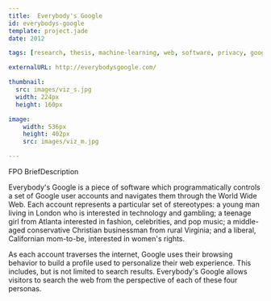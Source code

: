 ```yaml
---
title:  Everybody's Google
id: everybodys-google
template: project.jade
date: 2012

tags: [research, thesis, machine-learning, web, software, privacy, google, webgl, threejs, javascript, nodejs]

externalURL: http://everybodysgoogle.com/

thumbnail:
  src: images/viz_s.jpg
  width: 224px
  height: 160px

image:
    width: 536px
    height: 402px
    src: images/viz_m.jpg

---
```


FPO BriefDescription

Everybody's Google is a piece of software which programmatically controls a set of Google user accounts and navigates them through the World Wide Web. Each account represents a particular set of stereotypes: a young man living in London who is interested in technology and gambling; a teenage girl from Atlanta interested in fashion, celebrities, and pop music; a middle-aged conservative Christian businessman from rural Virginia; and a liberal, Californian mom-to-be, interested in women's rights.

As each account traverses the internet, Google uses their browsing behavior to build a profile used to personalize their web experience. This includes, but is not limited to search results. Everybody's Google allows visitors to search the web from the perspective of each of these four personas.

